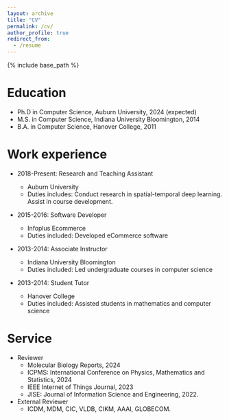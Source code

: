 ```yaml
---
layout: archive
title: "CV"
permalink: /cv/
author_profile: true
redirect_from:
  - /resume
---
```


{% include base_path %}

Education
======
* Ph.D in Computer Science, Auburn University, 2024 (expected)
* M.S. in Computer Science, Indiana University Bloomington, 2014
* B.A. in Computer Science, Hanover College, 2011

Work experience
======
* 2018-Present: Research and Teaching Assistant 
  * Auburn University
  * Duties includes: Conduct research in spatial-temporal deep learning. Assist in course development.


* 2015-2016: Software Developer
  * Infoplus Ecommerce
  * Duties included: Developed eCommerce software

* 2013-2014: Associate Instructor
  * Indiana University Bloomington
  * Duties included: Led undergraduate courses in computer science
  
* 2013-2014: Student Tutor
  * Hanover College
  * Duties included: Assisted students in mathematics and computer science

  
Service
======
* Reviewer
  * Molecular Biology Reports, 2024
  * ICPMS: International Conference on Physics, Mathematics and Statistics, 2024
  * IEEE Internet of Things Journal, 2023
  * JISE: Journal of Information Science and Engineering, 2022.
* External Reviewer
  * ICDM, MDM, CIC, VLDB, CIKM, AAAI, GLOBECOM.
